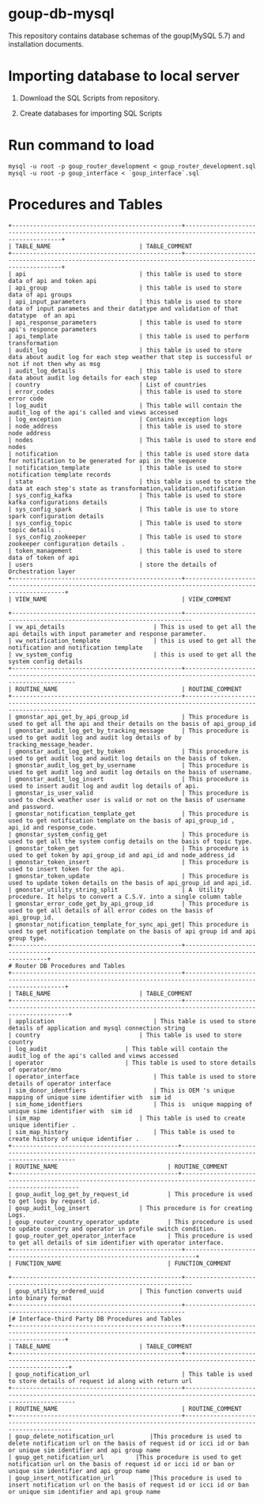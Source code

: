 # goup-db-mysql

This repository  contains database schemas of the goup(MySQL 5.7) and installation documents. 


# Importing database to local server 

1. Download the SQL Scripts from repository.

2. Create databases for importing SQL Scripts
		
# Run command to load 

	mysql -u root -p goup_router_development < goup_router_development.sql
	mysql -u root -p goup_interface < `goup_interface`.sql

# Procedures and Tables
	+------------------------------------------------+---------------------------------------------------------------------------------------------------------+
	| TABLE_NAME               			 | TABLE_COMMENT                                                            
	+------------------------------------------------+---------------------------------------------------------------------------------------------------------+
	| api                     			 | this table is used to store data of api and token api                                                                        
	| api_group              			 | this table is used to store data of api groups                                                                               
	| api_input_parameters    			 | this table is used to store data of input parametes and their datatype and validation of that datatype  of an api            
	| api_response_parameters  			 | this table is used to store api's responce parameters                                                                        
	| api_template            			 | this table is used to perform transformation                                                                                 
	| audit_log               			 | this table is used to store data about audit log for each step weather that step is successful or not if not then why as msg 
	| audit_log_details       			 | this table is used to store data about audit log details for each step                                                       
	| country                 			 | List of countries                                                                                                            
	| error_codes             			 | this table is used to store error code                                                                                       
	| log_audit                			 | This table will contain the audit_log of the api's called and views accessed                       	                          
	| log_exception            			 | Contains exception logs                                                                                                      
	| node_address            			 | this table is used to store node address                                                                                     
	| nodes                   			 | This table is used to store end nodes                                                                                        
	| notification            			 | this table is used store data for notification to be generated for api in the sequence                                       
	| notification_template    			 | this table is used to store notification template records                                                                    
	| state                    			 | this table is used to store the data at each step's state as transformation,validation,notification                          
	| sys_config_kafka         			 | This table is used to store kafka configurations details                                                                       
	| sys_config_spark         			 | This table is use to store spark configuration details                                                                 
	| sys_config_topic         			 | This table is used to store topic details .                                                                            
	| sys_config_zookeeper     			 | This table is used to store zookeeper configuration details .                                                                   
	| token_management         			 | this table is used to store data of token of api                                                                             
	| users                    			 | store the details of Orchestration layer                                               
	+------------------------------------------------+----------------------------------------------------------------------------------------------------------+
	| VIEW_NAME                                  	 | VIEW_COMMENT                                                    
	+------------------------------------------------+------------------------------------------------------------------------
	| vw_api_details           		     	 | This is used to get all the api details with input parameter and response parameter.                                                                                                                        						 
	| vw_notification_template 		     	 | this is used to get all the notification and notification template                                                                                                                       							 
	| vw_system_config         		     	 | this is used to get all the system config details                                         
  	+------------------------------------------------+-------------------------------------------------------------------------------------------------------------
	| ROUTINE_NAME                               	 | ROUTINE_COMMENT                                                      
	+------------------------------------------------+------------------------------------------------------------------------------------------------------------
	| gmonstar_api_get_by_api_group_id               | This procedure is used to get all the api and their details on the basis of api_group_id                     
	| gmonstar_audit_log_get_by_tracking_message     | This procedure is used to get audit log and audit log details of by tracking_message_header.                 
	| gmonstar_audit_log_get_by_token                | This procedure is used to get audit log and audit log details on the basis of token.                         
	| gmonstar_audit_log_get_by_username             | This procedure is used to get audit log and audit log details on the basis of username.                      
	| gmonstar_audit_log_insert                      | This procedure is used to insert audit log and audit log details of api.                                     
	| gmonstar_is_user_valid                         | This procedure is used to check weather user is valid or not on the basis of username and password.          
	| gmonstar_notification_template_get             | This procedure is used to get notification template on the basis of api_group_id , api_id and response_code. 
	| gmonstar_system_config_get                     | This procedure is used to get all the system config details on the basis of topic type.                      
	| gmonstar_token_get                             | This procedure is used to get token by api_group_id and api_id and node_address_id                           
	| gmonstar_token_insert                          | This procedure is used to insert token for the api.                                                          
	| gmonstar_token_update                          | This procedure is used to update token details on the basis of api_group_id and api_id.                      
	| gmonstar_utility_string_split                  | A  Utility procedure. It helps to convert a C.S.V. into a single column table       
	| gmonstar_error_code_get_by_api_group_id        | This procedure is used to get all details of all error codes on the basis of api_group_id. 
	| gmonstar_notification_template_for_sync_api_get| This procedure is used to get notification template on the basis of api group id and api group type.
	+------------------------------------------------+-----------------------------------------------------------------------------------------------------+
	# Router DB Procedures and Tables
	+------------------------------------------------+----------------------------------------------------------------------------------------------------------+
	| TABLE_NAME               			 | TABLE_COMMENT                                                            
	+------------------------------------------------+-----------------------------------------------------------------------------------------------------------+
	| application                     		 | This table is used to store details of application and mysql connection string                                                                       
	| country              				 | This table is used to store country                                                                               
	| log_audit    					 | This table will contain the audit_log of the api's called and views accessed            
	| operator  			 		 | This table is used to store details of operator/mno                                                                        
	| operator_interface            		 | This table is used to store details of operator interface                                                                                  
	| sim_donor_identfiers             		 | This is OEM 's unique mapping of unique sime identifier with  sim id  
	| sim_home_identfiers       			 | This is  unique mapping of unique sime identifier with  sim id                                                       
	| sim_map                 			 | This table is used to create unique identifier .                                                     
	| sim_map_history             			 | This table is used to create history of unique identifier .                                                                                                                                                          
  	+-----------------------------------------------+--------------------------------------------------------------------------------------------------------------
	| ROUTINE_NAME                          	 | ROUTINE_COMMENT                                                      
	+-----------------------------------------------+---------------------------------------------------------------------------------------------------------------
	| goup_audit_log_get_by_request_id       	 | This procedure is used to get logs by request id.                    
	| goup_audit_log_insert    		 	 | This procedure is for creating Logs.              
	| goup_router_country_operator_update    	 | This procedure is used to update country and operator in profile switch condition.  
	| goup_router_get_operator_interface     	 | This procedure is used to get all details of sim identifier with operator interface.                                                                 
	+------------------------------------------------+-------------------------------------------------------------------------+
	| FUNCTION_NAME                          	 | FUNCTION_COMMENT                                                    
	+------------------------------------------------+------------------------------------------------------------------------
	| goup_utility_ordered_uuid		 	 | This function converts uuid into binary format
	+------------------------------------------------+----------------------------------------------------------------------
	|# Interface-third Party DB Procedures and Tables
	+------------------------------------------------+----------------------------------------------------------------------------------------------------------+
	| TABLE_NAME               			 | TABLE_COMMENT                                                            
	+------------------------------------------------+-----------------------------------------------------------------------------------------------------------+
	| goup_notification_url                     	 | This table is used to store details of request id along with return url                                                                                                                                     
	+------------------------------------------------+-------------------------------------------------------------------------------------------------------------
	| ROUTINE_NAME                               	 | ROUTINE_COMMENT                                                      
	+------------------------------------------------+------------------------------------------------------------------------------------------------------------
	| goup_delete_notification_url			|This procedure is used to delete notification url on the basis of request id or icci id or ban or unique sim identifier and api group name
	| goup_get_notification_url			|This procedure is used to get notification url on the basis of request id or icci id or ban or unique sim identifier and api group name
	| goup_insert_notification_url			|This procedure is used to insert notification url on the basis of request id or icci id or ban or unique sim identifier and api group name
